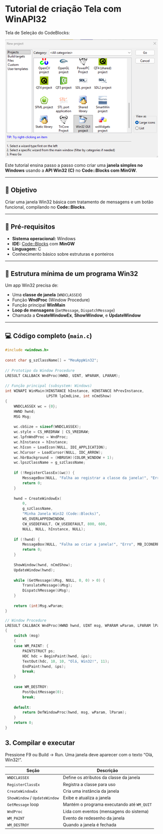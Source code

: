# Tutorial de criação Tela com WinAPI32 

Tela de Seleção do CodeBlocks:

![Botão](https://github.com/SidneiAJr/Documentacao/blob/main/prints/Captura%20de%20tela%202025-10-29%20194122.png)


Este tutorial ensina passo a passo como criar uma **janela simples no Windows** usando a **API Win32 (C)** no **Code::Blocks com MinGW**.

---

## 🎯 Objetivo
Criar uma janela Win32 básica com tratamento de mensagens e um botão funcional, compilando no **Code::Blocks**.

---

## 🧰 Pré-requisitos
- **Sistema operacional:** Windows  
- **IDE:** [Code::Blocks](https://www.codeblocks.org/) com **MinGW**  
- **Linguagem:** C  
- Conhecimento básico sobre estruturas e ponteiros  

---

## 🧩 Estrutura mínima de um programa Win32
Um app Win32 precisa de:
- Uma **classe de janela** (`WNDCLASSEX`)
- Função **WndProc** (Window Procedure)
- Função principal **WinMain**
- **Loop de mensagens** (`GetMessage`, `DispatchMessage`)
- Chamada a **CreateWindowEx**, **ShowWindow**, e **UpdateWindow**

---

## 💻 Código completo (`main.c`)

```c
#include <windows.h>

const char g_szClassName[] = "MeuAppWin32";

// Prototipo da Window Procedure
LRESULT CALLBACK WndProc(HWND, UINT, WPARAM, LPARAM);

// Função principal (subsystem: Windows)
int WINAPI WinMain(HINSTANCE hInstance, HINSTANCE hPrevInstance,
                   LPSTR lpCmdLine, int nCmdShow)
{
    WNDCLASSEX wc = {0};
    HWND hwnd;
    MSG Msg;

    wc.cbSize = sizeof(WNDCLASSEX);
    wc.style = CS_HREDRAW | CS_VREDRAW;
    wc.lpfnWndProc = WndProc;
    wc.hInstance = hInstance;
    wc.hIcon = LoadIcon(NULL, IDI_APPLICATION);
    wc.hCursor = LoadCursor(NULL, IDC_ARROW);
    wc.hbrBackground = (HBRUSH)(COLOR_WINDOW + 1);
    wc.lpszClassName = g_szClassName;

    if (!RegisterClassEx(&wc)) {
        MessageBox(NULL, "Falha ao registrar a classe da janela!", "Erro", MB_ICONERROR | MB_OK);
        return 0;
    }

    hwnd = CreateWindowEx(
        0,
        g_szClassName,
        "Minha Janela Win32 (Code::Blocks)",
        WS_OVERLAPPEDWINDOW,
        CW_USEDEFAULT, CW_USEDEFAULT, 800, 600,
        NULL, NULL, hInstance, NULL);

    if (!hwnd) {
        MessageBox(NULL, "Falha ao criar a janela!", "Erro", MB_ICONERROR | MB_OK);
        return 0;
    }

    ShowWindow(hwnd, nCmdShow);
    UpdateWindow(hwnd);

    while (GetMessage(&Msg, NULL, 0, 0) > 0) {
        TranslateMessage(&Msg);
        DispatchMessage(&Msg);
    }

    return (int)Msg.wParam;
}
```
```c
// Window Procedure
LRESULT CALLBACK WndProc(HWND hwnd, UINT msg, WPARAM wParam, LPARAM lParam)
{
    switch (msg)
    {
    case WM_PAINT: {
        PAINTSTRUCT ps;
        HDC hdc = BeginPaint(hwnd, &ps);
        TextOut(hdc, 10, 10, "Olá, Win32!", 11);
        EndPaint(hwnd, &ps);
        break;
    }

    case WM_DESTROY:
        PostQuitMessage(0);
        break;

    default:
        return DefWindowProc(hwnd, msg, wParam, lParam);
    }
    return 0;
}
```
## 3. Compilar e executar

Pressione F9 ou Build → Run.
Uma janela deve aparecer com o texto “Olá, Win32!”.

| Seção                         | Descrição                                  |
| ----------------------------- | ------------------------------------------ |
| `WNDCLASSEX`                  | Define os atributos da classe da janela    |
| `RegisterClassEx`             | Registra a classe para uso                 |
| `CreateWindowEx`              | Cria uma instância da janela               |
| `ShowWindow` / `UpdateWindow` | Exibe e atualiza a janela                  |
| `GetMessage` loop             | Mantém o programa executando até `WM_QUIT` |
| `WndProc`                     | Lida com eventos (mensagens do sistema)    |
| `WM_PAINT`                    | Evento de redesenho da janela              |
| `WM_DESTROY`                  | Quando a janela é fechada                  |



